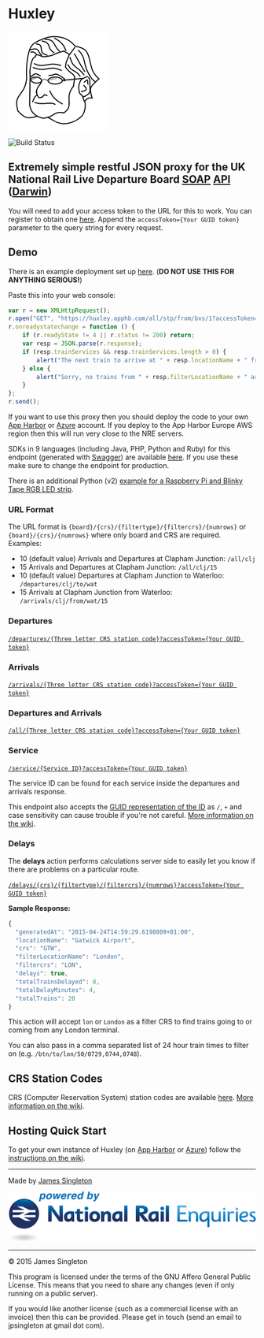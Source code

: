 # Huxley

![Huxley](src/Huxley/huxley.png "Huxley")

![Build Status](https://ci.appveyor.com/api/projects/status/github/jpsingleton/huxley?retina=true "Build Status")

## Extremely simple restful JSON proxy for the UK National Rail Live Departure Board [SOAP](http://harmful.cat-v.org/software/xml/soap/simple) [API](http://www.nationalrail.co.uk/46391.aspx) ([Darwin](https://lite.realtime.nationalrail.co.uk/OpenLDBWS/))

You will need to add your access token to the URL for this to work. You can register to obtain one [here](https://realtime.nationalrail.co.uk/OpenLDBWSRegistration/Registration).
Append the `accessToken={Your GUID token}` parameter to the query string for every request.

## Demo
There is an example deployment set up [here](https://huxley.apphb.com/).
(**DO NOT USE THIS FOR ANYTHING SERIOUS!**)

Paste this into your web console:
```javascript
var r = new XMLHttpRequest();
r.open("GET", "https://huxley.apphb.com/all/stp/from/bxs/1?accessToken=DA1C7740-9DA0-11E4-80E6-A920340000B1", true);
r.onreadystatechange = function () {
    if (r.readyState != 4 || r.status != 200) return;
    var resp = JSON.parse(r.response);
    if (resp.trainServices && resp.trainServices.length > 0) {
        alert("The next train to arrive at " + resp.locationName + " from " + resp.filterLocationName + " will get in at " + resp.trainServices[0].sta);
    } else {
        alert("Sorry, no trains from " + resp.filterLocationName + " arriving soon");
    }
};
r.send();
```

If you want to use this proxy then you should deploy the code to your own [App Harbor](https://appharbor.com/) or [Azure](https://azure.microsoft.com/en-gb/) account.
If you deploy to the App Harbor Europe AWS region then this will run very close to the NRE servers.

SDKs in 9 languages (including Java, PHP, Python and Ruby) for this endpoint (generated with [Swagger](https://github.com/swagger-api/swagger-codegen)) are available [here](http://restunited.com/releases/430721415517308710/wrappers). If you use these make sure to change the endpoint for production.

There is an additional Python (v2) [example for a Raspberry Pi and Blinky Tape RGB LED strip](https://github.com/Blinkinlabs/BlinkyTape_Python/blob/master/Huxley_UK_Rail_Station_Delays.py).

### URL Format

The URL format is `{board}/{crs}/{filtertype}/{filtercrs}/{numrows}` or `{board}/{crs}/{numrows}` where only board and CRS are required.
Examples:

* 10 (default value) Arrivals and Departures at Clapham Junction: `/all/clj`
* 15 Arrivals and Departures at Clapham Junction: `/all/clj/15`
* 10 (default value) Departures at Clapham Junction to Waterloo: `/departures/clj/to/wat`
* 15 Arrivals at Clapham Junction from Waterloo: `/arrivals/clj/from/wat/15`

### Departures

[`/departures/{Three letter CRS station code}?accessToken={Your GUID token}`](https://huxley.apphb.com/departures/crs?accessToken=)

### Arrivals

[`/arrivals/{Three letter CRS station code}?accessToken={Your GUID token}`](https://huxley.apphb.com/arrivals/crs?accessToken=)

### Departures and Arrivals

[`/all/{Three letter CRS station code}?accessToken={Your GUID token}`](https://huxley.apphb.com/all/crs?accessToken=)

### Service

[`/service/{Service ID}?accessToken={Your GUID token}`](https://huxley.apphb.com/service/Z/zlpIG8jJacKayAnOXODw==?accessToken=)

The service ID can be found for each service inside the departures and arrivals response.

This endpoint also accepts the [GUID representation of the ID](https://huxley.apphb.com/service/8c105350-4235-44f3-b076-87fe829c577e?accessToken=) as `/`, `+` and case sensitivity can cause trouble if you're not careful.
[More information on the wiki](https://github.com/jpsingleton/Huxley/wiki/Train-Service-IDs).

### Delays

The **delays** action performs calculations server side to easily let you know if there are problems on a particular route.

[`/delays/{crs}/{filtertype}/{filtercrs}/{numrows}?accessToken={Your GUID token}`](https://huxley.apphb.com/delays/gtw/to/lon/50?accessToken=)

**Sample Response:**
```javascript
{
  "generatedAt": "2015-04-24T14:59:29.6198809+01:00",
  "locationName": "Gatwick Airport",
  "crs": "GTW",
  "filterLocationName": "London",
  "filtercrs": "LON",
  "delays": true,
  "totalTrainsDelayed": 8,
  "totalDelayMinutes": 4,
  "totalTrains": 20
}
```

This action will accept `lon` or `London` as a filter CRS to find trains going to or coming from any London terminal.

You can also pass in a comma separated list of 24 hour train times to filter on (e.g. `/btn/to/lon/50/0729,0744,0748`).

## CRS Station Codes

CRS (Computer Reservation System) station codes are available [here](http://www.nationalrail.co.uk/static/documents/content/station_codes.csv).
[More information on the wiki](https://github.com/jpsingleton/Huxley/wiki/CRS-station-codes).

## Hosting Quick Start

To get your own instance of Huxley (on [App Harbor](https://appharbor.com/) or [Azure](https://azure.microsoft.com/en-gb/)) follow the [instructions on the wiki](https://github.com/jpsingleton/Huxley/wiki/Hosting-Quick-Start).

---

Made by [James Singleton](https://unop.uk)

![powered by National Rail Enquiries](src/Huxley/NRE_Powered_logo.png "powered by National Rail Enquiries")

---

© 2015 James Singleton

This program is licensed under the terms of the GNU Affero General Public License. This means that you need to share any changes (even if only running on a public server).

If you would like another license (such as a commercial license with an invoice) then this can be provided. Please get in touch (send an email to jpsingleton at gmail dot com). 
